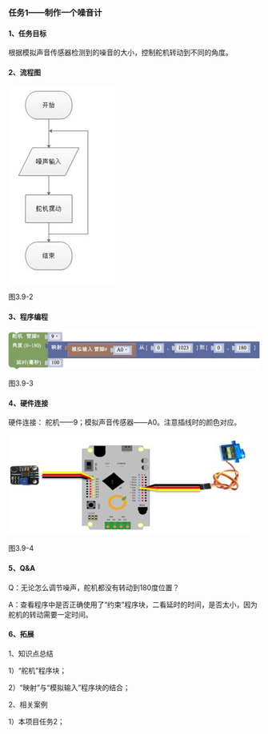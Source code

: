 ### 任务1——制作一个噪音计

#### 1、任务目标

根据模拟声音传感器检测到的噪音的大小，控制舵机转动到不同的角度。

#### 2、流程图

![img](/assets/image320.jpg)

图3.9-2

#### 3、程序编程

![img](/assets/image322.jpg)

图3.9-3

#### 4、硬件连接

硬件连接： 舵机——9；模拟声音传感器——A0。注意插线时的颜色对应。

![img](/assets/image324.jpg)

图3.9-4

#### 5、Q&A

Q：无论怎么调节噪声，舵机都没有转动到180度位置？

A：查看程序中是否正确使用了“约束”程序块，二看延时的时间，是否太小，因为舵机的转动需要一定时间。

#### 6、拓展

1、知识点总结

1）“舵机”程序块；

2）“映射”与“模拟输入”程序块的结合；

2、相关案例

1）本项目任务2；